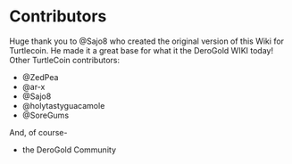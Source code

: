 # Contributors

Huge thank you to @Sajo8 who created the original version of this Wiki for Turtlecoin. He made it a great base for what it the DeroGold WIKI today!
Other TurtleCoin contributors: 

* @ZedPea
* @ar-x
* @Sajo8
* @holytastyguacamole
* @SoreGums

And, of course-

* the DeroGold Community
